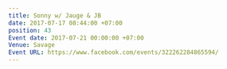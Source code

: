 ```yaml
---
title: Sonny w/ Jauge & JB
date: 2017-07-17 08:44:00 +07:00
position: 43
Event date: 2017-07-21 00:00:00 +07:00
Venue: Savage
Event URL: https://www.facebook.com/events/322262284865594/
---
```


